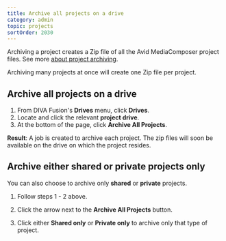```yaml
---
title: Archive all projects on a drive
category: admin
topic: projects
sortOrder: 2030
---
```


Archiving a project creates a Zip file of all the Avid MediaComposer project files.
See more [about project archiving](/v2/articles/about-project-archiving.html).

Archiving many projects at once will create one Zip file per project.

## Archive all projects on a drive

<ol>

  <li>From DIVA Fusion's <strong>Drives</strong> menu, click <strong>Drives</strong>.</li>

  <li>Locate and click the relevant <strong>project drive</strong>.</li>

  <li>At the bottom of the page, click <strong>Archive All Projects</strong>.</li>

</ol>

<p class="tip tip--result">
  <strong>Result</strong>: A job is created to archive each project.
  The zip files will soon be available on the drive on which the project resides.
</p>

## Archive either shared or private projects only

You can also choose to archive only **shared** or **private** projects.

1. Follow steps 1 - 2 above.

2. Click the arrow next to the **Archive All Projects** button.

3. Click either **Shared only** or **Private only** to archive only that type of project. 
